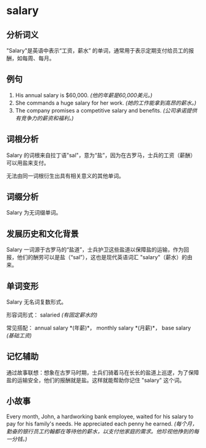 # salary

## 分析词义

  

"Salary"是英语中表示“工资，薪水” 的单词，通常用于表示定期支付给员工的报酬，如每周、每月。

  

## 例句

  

1.  His annual salary is $60,000. _(他的年薪是60,000美元。)_
2.  She commands a huge salary for her work. _(她的工作能拿到高昂的薪水。)_
3.  The company promises a competitive salary and benefits. _(公司承诺提供有竞争力的薪资和福利。)_

  

## 词根分析

  

Salary 的词根来自拉丁语"sal"，意为“盐”，因为在古罗马，士兵的工资（薪酬）可以用盐来支付。

  

无法由同一词根衍生出具有相关意义的其他单词。

  

## 词缀分析

  

Salary 为无词缀单词。

  

## 发展历史和文化背景

  

Salary 一词源于古罗马的“盐道”，士兵护卫这些盐道以保障盐的运输，作为回报，他们的酬劳可以是盐（“sal”），这也是现代英语词汇 "salary"（薪水）的由来。

  

## 单词变形

  

Salary 无名词复数形式。

  

形容词形式： salaried _(有固定薪水的)_

  

常见搭配： annual salary \*(年薪)\*， monthly salary \*(月薪)\*， base salary _(基础工资)_

  

## 记忆辅助

  

通过故事联想：想象在古罗马时期，士兵们骑着马在长长的盐道上巡逻，为了保障盐的运输安全，他们的报酬就是盐。这样就能帮助你记住 "salary" 这个词。

  

## 小故事

  

Every month, John, a hardworking bank employee, waited for his salary to pay for his family's needs. He appreciated each penny he earned. _(每个月，勤奋的银行员工约翰都在等待他的薪水，以支付他家庭的需求。他珍视他挣到的每一分钱。)_
